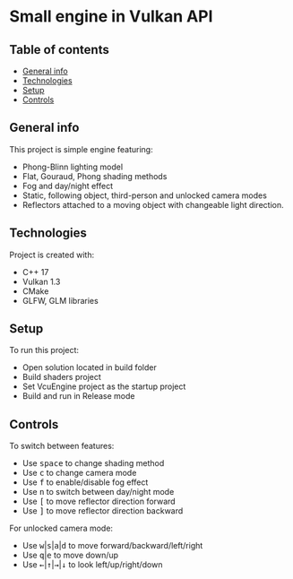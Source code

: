 # Small engine in Vulkan API
## Table of contents
* [General info](#general-info)
* [Technologies](#technologies)
* [Setup](#setup)
* [Controls](#controls)

## General info
This project is simple engine featuring:
* Phong-Blinn lighting model
* Flat, Gouraud, Phong shading methods
* Fog and day/night effect
* Static, following object, third-person and unlocked camera modes
* Reflectors attached to a moving object with changeable light direction.
	
## Technologies
Project is created with:
* C++ 17
* Vulkan 1.3
* CMake
* GLFW, GLM libraries
	
## Setup
To run this project:
* Open solution located in build folder
* Build shaders project
* Set VcuEngine project as the startup project
* Build and run in Release mode

## Controls
To switch between features:
- Use <kbd>space</kbd> to change shading method
- Use <kbd>c</kbd> to change camera mode
- Use <kbd>f</kbd> to enable/disable fog effect
- Use <kbd>n</kbd> to switch between day/night mode
- Use <kbd>[</kbd> to move reflector direction forward
- Use <kbd>]</kbd> to move reflector direction backward
  
For unlocked camera mode:
- Use <kbd>w</kbd>|<kbd>s</kbd>|<kbd>a</kbd>|<kbd>d</kbd> to move forward/backward/left/right
- Use <kbd>q</kbd>|<kbd>e</kbd> to move down/up
- Use <kbd>←</kbd>|<kbd>↑</kbd>|<kbd>→</kbd>|<kbd>↓</kbd> to look left/up/right/down
